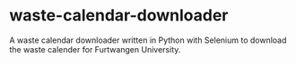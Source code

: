 # waste-calendar-downloader
A waste calendar downloader written in Python with Selenium to download the waste calender for Furtwangen University.
